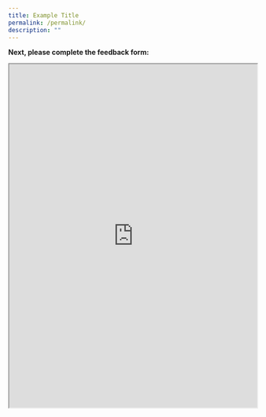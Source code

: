 ```yaml
---
title: Example Title
permalink: /permalink/
description: ""
---
```

**Next, please complete the feedback form:**
<iframe style="width: 100%; height: 700px" src="https://form.gov.sg/6461a79021c6ea00125d0410" id="iframe"></iframe><p></p>